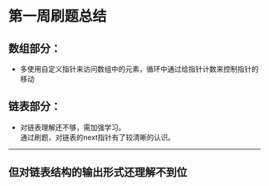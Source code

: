 第一周刷题总结
===

## 数组部分：
  * 多使用自定义指针来访问数组中的元素，循环中通过给指针计数来控制指针的移动
  
## 链表部分：
  * 对链表理解还不够，需加强学习。<br>通过刷题，对链表的next指针有了较清晰的认识。
  
  ---
  
## 但对链表结构的输出形式还理解不到位
